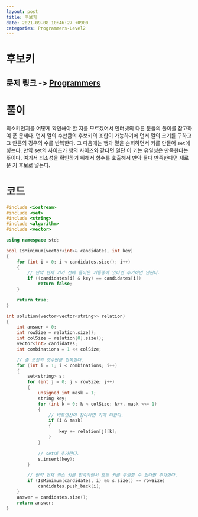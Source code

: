 ```yaml
---
layout: post
title: 후보키
date: 2021-09-08 10:46:27 +0900
categories: Programmers-Level2
---
```


# 후보키
## 문제 링크 -> [Programmers](https://programmers.co.kr/learn/courses/30/lessons/42890)

# 풀이
최소키인지를 어떻게 확인해야 할 지를 모르겠어서 인터넷의 다른 분들의 풀이를 참고하여 푼 문제다. 먼저 열의 수만큼의 후보키의 조합이 가능하기에 먼저 열의 크기를 구하고 그 만큼의 경우의 수를 반복한다.
그 다음에는 행과 열을 순회하면서 키를 만들어 `set`에 넣는다. 만약 set의 사이즈가 행의 사이즈와 같다면 일단 이 키는 유일성은 만족한다는 뜻이다. 여기서 최소성을 확인하기 위해서 함수를 호출해서 만약 둘다 만족한다면 새로운 키 후보로 넣는다.

# 코드
```c++
#include <iostream>
#include <set>
#include <string>
#include <algorithm>
#include <vector>

using namespace std;

bool IsMinimum(vector<int>& candidates, int key)
{
	for (int i = 0; i < candidates.size(); i++)
	{
        // 만약 현재 키가 전에 들어온 키들중에 있다면 추가하면 안된다.
		if ((candidates[i] & key) == candidates[i])
			return false;
	}

	return true;
}

int solution(vector<vector<string>> relation)
{
	int answer = 0;
	int rowSize = relation.size();
	int colSize = relation[0].size();
	vector<int> candidates;
	int combinations = 1 << colSize;

    // 총 조합의 갯수만큼 반복한다.
	for (int i = 1; i < combinations; i++)
	{
		set<string> s;
		for (int j = 0; j < rowSize; j++)
		{
			unsigned int mask = 1;
			string key;
			for (int k = 0; k < colSize; k++, mask <<= 1)
			{
                // 비트연산이 참이라면 키에 더한다.
				if (i & mask)
				{
					key += relation[j][k];
				}
			}
            
            // set에 추가한다.
			s.insert(key);
		}

        // 만약 헌재 최소 키를 만족하면서 모든 키를 구별할 수 있다면 추가한다.
		if (IsMinimum(candidates, i) && s.size() == rowSize)
			candidates.push_back(i);
	}
	answer = candidates.size();
	return answer;
}
```